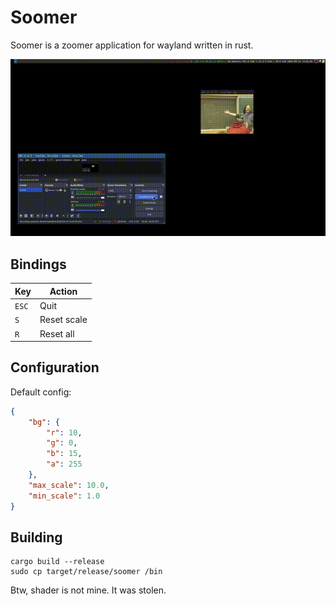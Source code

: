 # Soomer
Soomer is a zoomer application for wayland written in rust.

![demo](demo.gif)

## Bindings
| Key   | Action      |
|-------|-------------|
| `ESC` | Quit        |
| `S`   | Reset scale |
| `R`   | Reset all   |

## Configuration
Default config:
```json
{
    "bg": {
        "r": 10,
        "g": 0,
        "b": 15,
        "a": 255
    },
    "max_scale": 10.0,
    "min_scale": 1.0
}
```

## Building
```
cargo build --release
sudo cp target/release/soomer /bin
```

Btw, shader is not mine. It was stolen.
